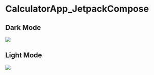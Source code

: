# CalculatorApp_JetpackCompose

<div class="container" style="display:'flex';">
  
 <h2>Dark Mode</h2>
<img src="https://i.postimg.cc/qR0WVHHV/Calculator1.jpg"/>


<h2>Light Mode</h2>
<img src="https://i.postimg.cc/1tH2y7yg/Calculator2.jpg"/>

  
 </div>
